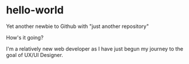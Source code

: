 # hello-world
Yet another newbie to Github with "just another repository"


How's it going?

I'm a relatively new web developer as I have just begun my journey to the goal of UX/UI Designer.
